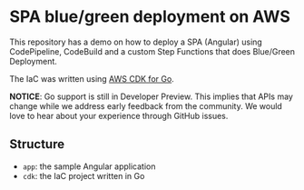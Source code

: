# SPA blue/green deployment on AWS

This repository has a demo on how to deploy a SPA (Angular) using CodePipeline, CodeBuild and
a custom Step Functions that does Blue/Green Deployment.

The IaC was written using [AWS CDK for Go](https://aws.amazon.com/blogs/developer/getting-started-with-the-aws-cloud-development-kit-and-go/).

**NOTICE**: Go support is still in Developer Preview. This implies that APIs may
change while we address early feedback from the community. We would love to hear
about your experience through GitHub issues.

## Structure

- `app`: the sample Angular application
- `cdk`: the IaC project written in Go
